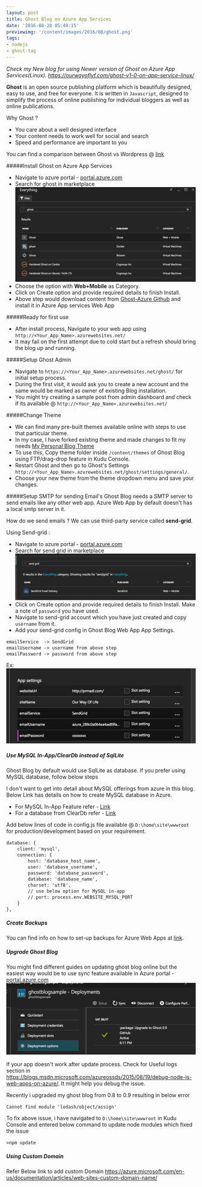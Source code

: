 ```yaml
---
layout: post
title: Ghost Blog on Azure App Services
date: '2016-08-28 05:40:15'
previewimg: '/content/images/2016/08/ghost.png'
tags:
- nodejs
- ghost-tag
---
```


_Check my New blog for using Newer version of Ghost on Azure App Services(Linux). https://ourwayoflyf.com/ghost-v1-0-on-app-service-linux/_

**Ghost** is an open source publishing platform which is beautifully designed, easy to use, and free for everyone. It is written in `Javascript`, designed to simplify the process of online publishing for individual bloggers as well as online publications. 

Why Ghost ?

* You care about a well designed interface
* Your content needs to work well for social and search
* Speed and performance are important to you

You can find a comparison between Ghost vs Wordpress @ [link](https://ghost.org/vs/wordpress/)

#####Install Ghost on Azure App Services
* Navigate to azure portal - [portal.azure.com](https://portal.azure.com)
* Search for ghost in marketplace
![Ghost in Marketplace](/content/images/2016/08/Screen-Shot-2016-08-27-at-6-00-51-PM.png)
* Choose the option with **Web+Mobile** as Category.
* Click on Create option and provide required details to finish Install.
* Above step would download content from [Ghost-Azure Github](https://github.com/AzureWebApps/Ghost-Azure) and install it in Azure App services Web App

#####Ready for first use
* After install process, Navigate to your web app using `http://<Your_App_Name>.azurewebsites.net/`
* It may fail on the first attempt due to cold start but a refresh should bring the blog up and running.

#####Setup Ghost Admin
* Navigate to `https://<Your_App_Name>.azurewebsites.net/ghost/` for initial setup process.
* During the first visit, it would ask you to create a new account and the same would be marked as owner of existing Blog installation.
* You might try creating a sample post from admin dashboard and check if its available @  `http://<Your_App_Name>.azurewebsites.net/`

#####Change Theme
* We can find many pre-built themes available online with steps to use that particular theme.
* In my case, I have forked existing theme  and made changes to fit my needs [My Personal Blog Theme](https://github.com/prashanthmadi/Bastard)
* To use this, Copy theme folder inside `/content/themes` of Ghost Blog using FTP/drag-drop feature in Kudu Console.
* Restart Ghost and then go to Ghost's Settings `http://<Your_App_Name>.azurewebsites.net/ghost/settings/general/`. 
* Choose your new theme from the theme dropdown menu and save your changes.

#####Setup SMTP for sending Email's
Ghost Blog needs a SMTP server to send emails like any other web app. Azure Web App by default doesn't has a local smtp server in it. 

How do we send emails ?
We can use third-party service called **send-grid**. 

Using Send-grid :

* Navigate to azure portal - [portal.azure.com](https://portal.azure.com)
* Search for send grid in marketplace
![Ghost in Marketplace](/content/images/2016/08/Screen-Shot-2016-08-27-at-9-50-47-PM.png)
* Click on Create option and provide required details to finish Install. Make a note of `password` you have used.
* Navigate to send-grid account which you have just created and copy `username` from it.
* Add your send-grid config in Ghost Blog Web App App Settings.
```
emailService  -> SendGrid
emailUsername -> username from above step
emailPassword -> password from above step
```
Ex:
![Send Grid Details](/content/images/2016/08/Screen-Shot-2016-08-27-at-10-00-19-PM.png)


##### Use MySQL In-App/ClearDb instead of SqlLite
Ghost Blog by default would use SqlLite as database. If you prefer using MySQL database, follow below steps

I don't want to get into detail about MySQL offerings from azure in this blog. Below Link has details on how to create MySQL database in Azure.

* For MySQL In-App Feature refer - [Link](https://blogs.msdn.microsoft.com/appserviceteam/2016/08/18/announcing-mysql-in-app-preview-for-web-apps/)
* For a database from ClearDb refer - [Link](https://azure.microsoft.com/en-us/documentation/articles/store-php-create-mysql-database/)

Add below lines of code in config.js file available @ `D:\home\site\wwwroot` for production/development based on your requirement.
```
database: {
    client: 'mysql',
    connection: {
        host: 'database_host_name',
        user: 'database_username',
        password: 'database_password',
        database: 'database_name',
        charset: 'utf8',
        // use below option for MySQL in-app
        // port: process.env.WEBSITE_MYSQL_PORT
    }
},
```
##### Create Backups
You can find info on how to set-up backups for Azure Web Apps at [link](https://azure.microsoft.com/en-us/documentation/articles/web-sites-backup/).


##### Upgrade Ghost Blog
You might find different guides on updating ghost blog online but the easiest way would be to use sync feature available in Azure portal - [portal.azure.com](https://portal.azure.com)
![Ghost Blog Update](/content/images/2016/08/Screen-Shot-2016-08-27-at-7-13-02-PM.png)

If your app doesn't work after update process. Check for Useful logs section in https://blogs.msdn.microsoft.com/azureossds/2015/08/19/debug-node-js-web-apps-on-azure/. It might help you debug the issue.

Recently i upgraded my ghost blog from 0.8 to 0.9 resulting in below error

    Cannot find module 'lodash/object/assign'
To fix above issue, i have navigated to `D:\home\site\wwwroot` in Kudu Console and entered below command to update node modules which fixed the issue

    >npm update

##### Using Custom Domain
Refer Below link to add custom Domain
https://azure.microsoft.com/en-us/documentation/articles/web-sites-custom-domain-name/